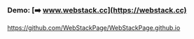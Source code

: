 ### Demo: [➡️ www.webstack.cc](https://webstack.cc)

https://github.com/WebStackPage/WebStackPage.github.io
